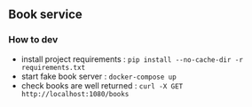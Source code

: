 ## Book service

### How to dev 
- install project requirements : `pip install --no-cache-dir -r requirements.txt`
- start fake book server : `docker-compose up`
- check books are well returned : `curl -X GET http://localhost:1080/books`